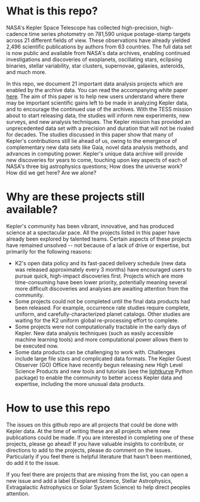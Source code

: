# What is this repo?
NASA's Kepler Space Telescope has collected high-precision, high-cadence time series photometry on 781,590 unique postage-stamp targets across 21 different fields of view. These observations have already yielded 2,496 scientific publications by authors from 63 countries. The full data set is now public and available from NASA's data archives, enabling continued investigations and discoveries of exoplanets, oscillating stars, eclipsing binaries, stellar variability, star clusters, supernovae, galaxies, asteroids, and much more.

In this repo, we document 21 important data analysis projects which are enabled by the archive data. You can read the accompanying white paper [here](whitepaperlink). The aim of this paper is to help new users understand where there may be important scientific gains left to be made in analyzing Kepler data, and to encourage the continued use of the archives. 
With the TESS mission about to start releasing data, the studies will inform new experiments, new surveys, and new analysis techniques. The Kepler mission has provided an unprecedented data set with a precision and duration that will not be rivaled for decades. The studies discussed in this paper show that many of Kepler's contributions still lie ahead of us, owing to the emergence of complementary new data sets like Gaia, novel data analysis methods, and advances in computing power. Kepler's unique data archive will provide new discoveries for years to come, touching upon key aspects of each of NASA's three big astrophysics questions; How does the universe work? How did we get here? Are we alone? 

# Why are these projects still available?
Kepler's community has been vibrant, innovative, and has produced science at a spectacular pace. 
All the projects listed in this paper have already been explored by talented teams. Certain aspects of these projects have remained unsolved -- not because of a lack of drive or expertise, but primarily for the following reasons:

* K2's open data policy and its fast-paced delivery schedule (new data was released approximately every 3 months) have encouraged users to pursue quick, high-impact discoveries first. Projects which are more time-consuming have been lower priority, potentially meaning several more difficult discoveries and analyses are awaiting attention from the community.
* Some projects could not be completed until the final data products had been released. For example, occurrence rate studies require complete, uniform, and carefully-characterized planet catalogs. Other studies are waiting for the K2 uniform global re-processing effort to complete.
* Some projects were not computationally tractable in the early days of Kepler. New data analysis techniques (such as easily accessible machine learning tools) and more computational power allows them to be executed now.
* Some data products can be challenging to work with. Challenges include large file sizes and complicated data formats. The Kepler Guest Observer (GO) Office have recently begun releasing new High Level Science Products and new tools and tutorials (see the [lightkurve](https://docs.lightkurve.org) Python package) to enable the community to better access Kepler data and expertise, including the more unusual data products. 

# How to use this repo

The issues on this github repo are all projects that could be done with Kepler data. At the time of writing these are all projects where new publications could be made. If you are interested in completing one of these projects, please go ahead! If you have valuable insights to contribute, or directions to add to the projects, please do comment on the issues. Particularly if you feel there is helpful literature that hasn't been mentioned, do add it to the issue. 

If you feel there are projects that are missing from the list, you can open a new issue and add a label (Exoplanet Science, Stellar Astrophysics, Extragalactic Astrophysics or Solar System Science) to help direct peoples attention. 
